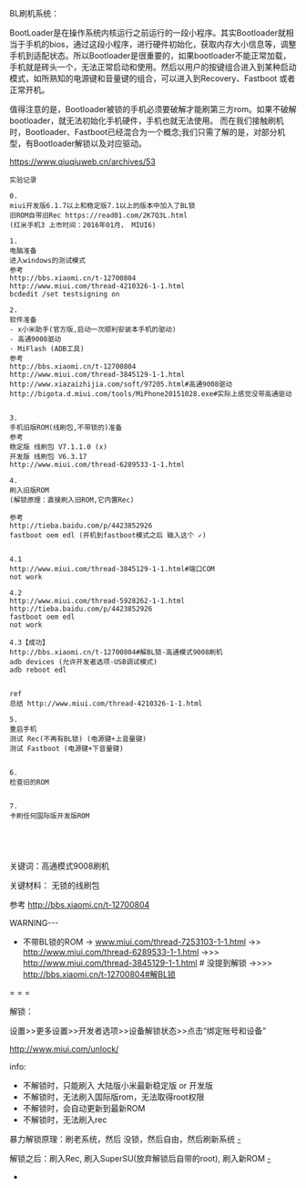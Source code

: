 
BL刷机系统：

BootLoader是在操作系统内核运行之前运行的一段小程序。其实Bootloader就相当于手机的bios，通过这段小程序，进行硬件初始化，获取内存大小信息等，调整手机到适配状态。所以Bootloader是很重要的，如果bootloader不能正常加载，手机就是砖头一个，无法正常启动和使用。然后以用户的按键组合进入到某种启动模式，如所熟知的电源键和音量键的组合，可以进入到Recovery、Fastboot 或者正常开机。

值得注意的是，Bootloader被锁的手机必须要破解才能刷第三方rom。如果不破解bootloader，就无法初始化手机硬件，手机也就无法使用。
而在我们接触刷机时，Bootloader、Fastboot已经混合为一个概念;我们只需了解的是，对部分机型，有Bootloader解锁以及对应驱动。

https://www.qiuqiuweb.cn/archives/53

```
实验记录

0.
miui开发版6.1.7以上和稳定版7.1以上的版本中加入了BL锁
旧ROM自带旧Rec https://read01.com/2K7Q3L.html
(红米手机3 上市时间：2016年01月， MIUI6)

1.
电脑准备
进入windows的测试模式
参考
http://bbs.xiaomi.cn/t-12700804
http://www.miui.com/thread-4210326-1-1.html
bcdedit /set testsigning on

2.
软件准备
- x小米助手(官方版,启动一次顺利安装本手机的驱动)
- 高通9008驱动
- MiFlash (ADB工具)
参考
http://bbs.xiaomi.cn/t-12700804
http://www.miui.com/thread-3845129-1-1.html
http://www.xiazaizhijia.com/soft/97205.html#高通9008驱动
http://bigota.d.miui.com/tools/MiPhone20151028.exe#实际上感觉没带高通驱动


3.
手机旧版ROM(线刷包,不带锁的)准备
参考
稳定版 线刷包 V7.1.1.0 (x)
开发版 线刷包 V6.3.17
http://www.miui.com/thread-6289533-1-1.html

4.
刷入旧版ROM
(解锁原理：直接刷入旧ROM,它内置Rec)

参考
http://tieba.baidu.com/p/4423852926
fastboot oem edl (开机到fastboot模式之后 输入这个 ✓)


4.1
http://www.miui.com/thread-3845129-1-1.html#端口COM
not work

4.2
http://www.miui.com/thread-5928262-1-1.html
http://tieba.baidu.com/p/4423852926
fastboot oem edl
not work

4.3【成功】
http://bbs.xiaomi.cn/t-12700804#解BL锁-高通模式9008刷机
adb devices (允许开发者选项-USB调试模式)
adb reboot edl


ref
总结 http://www.miui.com/thread-4210326-1-1.html

5.
重启手机
测试 Rec(不再有BL锁) (电源键+上音量键)
测试 Fastboot (电源键+下音量键)


6.
检查旧的ROM


7.
卡刷任何国际版开发版ROM





```

关键词：高通模式9008刷机

关键材料：
无锁的线刷包

参考
http://bbs.xiaomi.cn/t-12700804

WARNING---
- 不带BL锁的ROM
-> www.miui.com/thread-7253103-1-1.html
->> http://www.miui.com/thread-6289533-1-1.html
->>> http://www.miui.com/thread-3845129-1-1.html # 没提到解锁
->>>> http://bbs.xiaomi.cn/t-12700804#解BL锁

= = =

解锁：

设置>>更多设置>>开发者选项>>设备解锁状态>>点击“绑定账号和设备”

http://www.miui.com/unlock/

info:
- 不解锁时，只能刷入 大陆版小米最新稳定版 or 开发版
- 不解锁时，无法刷入国际版rom，无法取得root权限
- 不解锁时，会自动更新到最新ROM
- 不解锁时，无法刷入rec

暴力解锁原理：刷老系统，然后 没锁，然后自由，然后刷新系统 [-](http://tieba.baidu.com/p/4423852926#G-解锁-秒解-小米)

解锁之后：刷入Rec, 刷入SuperSU(放弃解锁后自带的root), 刷入新ROM [-](http://www.miui.com/thread-3926387-1-1.html)



-
